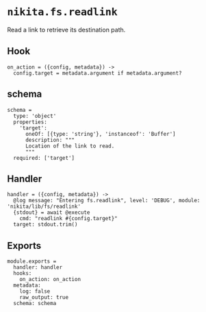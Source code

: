 
# `nikita.fs.readlink`

Read a link to retrieve its destination path.

## Hook

    on_action = ({config, metadata}) ->
      config.target = metadata.argument if metadata.argument?

## schema

    schema =
      type: 'object'
      properties:
        'target':
          oneOf: [{type: 'string'}, 'instanceof': 'Buffer']
          description: """
          Location of the link to read.
          """
      required: ['target']

## Handler

    handler = ({config, metadata}) ->
      @log message: "Entering fs.readlink", level: 'DEBUG', module: 'nikita/lib/fs/readlink'
      {stdout} = await @execute
        cmd: "readlink #{config.target}"
      target: stdout.trim()

## Exports

    module.exports =
      handler: handler
      hooks:
        on_action: on_action
      metadata:
        log: false
        raw_output: true
      schema: schema
